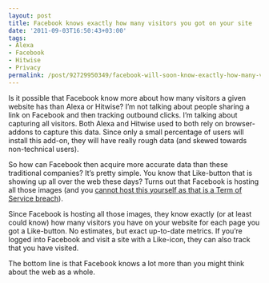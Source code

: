 ```yaml
---
layout: post
title: Facebook knows exactly how many visitors you got on your site
date: '2011-09-03T16:50:43+03:00'
tags:
- Alexa
- Facebook
- Hitwise
- Privacy
permalink: /post/92729950349/facebook-will-soon-know-exactly-how-many-visitors-you-go
---
```

Is it possible that Facebook know more about how many visitors a given website has than Alexa or Hitwise? I’m not talking about people sharing a link on Facebook and then tracking outbound clicks. I’m talking about capturing all visitors. Both Alexa and Hitwise used to both rely on browser-addons to capture this data. Since only a small percentage of users will install this add-on, they will have really rough data (and skewed towards non-technical users).

So how can Facebook then acquire more accurate data than these traditional companies? It’s pretty simple. You know that Like-button that is showing up all over the web these days? Turns out that Facebook is hosting all those images (and you [cannot host this yourself as that is a Term of Service breach](http://www.jwz.org/blog/2011/09/surprise-facebook-doesnt-like-privacy-countermeasures/)).

Since Facebook is hosting all those images, they know exactly (or at least could know) how many visitors you have on your website for each page you got a Like-button. No estimates, but exact up-to-date metrics. If you’re logged into Facebook and visit a site with a Like-icon, they can also track that you have visited.

The bottom line is that Facebook knows a lot more than you might think about the web as a whole.
